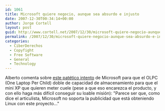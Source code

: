 ```yaml
---
id: 1061
title: Microsoft quiere negocio, aunque sea absurdo e injusto
date: 2007-12-30T00:34:14+00:00
author: Jorge Cortell
layout: post
guid: http://www.cortell.net/2007/12/30/microsoft-quiere-negocio-aunque-sea-absurdo-e-injusto/
permalink: /2007/12/30/microsoft-quiere-negocio-aunque-sea-absurdo-e-injusto/
categories:
  - CiberDerechos
  - Copyfight
  - Free Software
  - General
  - Technology
---
```

Alberto comenta sobre <a target="_blank" title="DigitalJournal" href="http://www.digitaljournal.com/article/247089/Microsoft_Pushes_XP_For_One_Laptop_Per_Child_Project">este patético intento</a> de Microsoft para que el OLPC (One Laptop Per Child) doble de capacidad de almacenamiento para que el mini XP que quieren meter cuele (pese a que eso encarezca el producto, y con ello haga más difí­cil conseguir su loable misión): "Parece ser que, como dice el articulista, Microsoft no soporta la publicidad que está obteniendo Linux con este proyecto..."